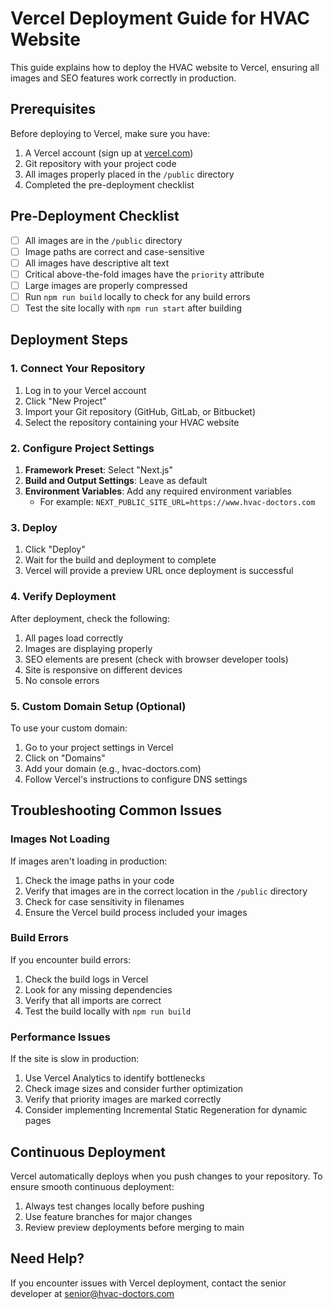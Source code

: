 # Vercel Deployment Guide for HVAC Website

This guide explains how to deploy the HVAC website to Vercel, ensuring all images and SEO features work correctly in production.

## Prerequisites

Before deploying to Vercel, make sure you have:

1. A Vercel account (sign up at [vercel.com](https://vercel.com))
2. Git repository with your project code
3. All images properly placed in the `/public` directory
4. Completed the pre-deployment checklist

## Pre-Deployment Checklist

- [ ] All images are in the `/public` directory
- [ ] Image paths are correct and case-sensitive
- [ ] All images have descriptive alt text
- [ ] Critical above-the-fold images have the `priority` attribute
- [ ] Large images are properly compressed
- [ ] Run `npm run build` locally to check for any build errors
- [ ] Test the site locally with `npm run start` after building

## Deployment Steps

### 1. Connect Your Repository

1. Log in to your Vercel account
2. Click "New Project"
3. Import your Git repository (GitHub, GitLab, or Bitbucket)
4. Select the repository containing your HVAC website

### 2. Configure Project Settings

1. **Framework Preset**: Select "Next.js"
2. **Build and Output Settings**: Leave as default
3. **Environment Variables**: Add any required environment variables
   - For example: `NEXT_PUBLIC_SITE_URL=https://www.hvac-doctors.com`

### 3. Deploy

1. Click "Deploy"
2. Wait for the build and deployment to complete
3. Vercel will provide a preview URL once deployment is successful

### 4. Verify Deployment

After deployment, check the following:

1. All pages load correctly
2. Images are displaying properly
3. SEO elements are present (check with browser developer tools)
4. Site is responsive on different devices
5. No console errors

### 5. Custom Domain Setup (Optional)

To use your custom domain:

1. Go to your project settings in Vercel
2. Click on "Domains"
3. Add your domain (e.g., hvac-doctors.com)
4. Follow Vercel's instructions to configure DNS settings

## Troubleshooting Common Issues

### Images Not Loading

If images aren't loading in production:

1. Check the image paths in your code
2. Verify that images are in the correct location in the `/public` directory
3. Check for case sensitivity in filenames
4. Ensure the Vercel build process included your images

### Build Errors

If you encounter build errors:

1. Check the build logs in Vercel
2. Look for any missing dependencies
3. Verify that all imports are correct
4. Test the build locally with `npm run build`

### Performance Issues

If the site is slow in production:

1. Use Vercel Analytics to identify bottlenecks
2. Check image sizes and consider further optimization
3. Verify that priority images are marked correctly
4. Consider implementing Incremental Static Regeneration for dynamic pages

## Continuous Deployment

Vercel automatically deploys when you push changes to your repository. To ensure smooth continuous deployment:

1. Always test changes locally before pushing
2. Use feature branches for major changes
3. Review preview deployments before merging to main

## Need Help?

If you encounter issues with Vercel deployment, contact the senior developer at senior@hvac-doctors.com
